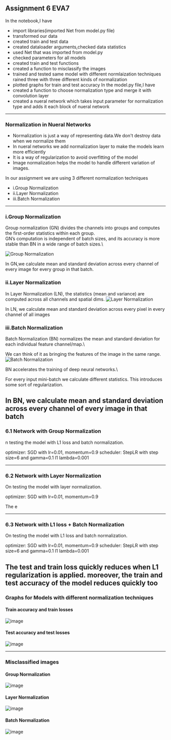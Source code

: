 ## Assignment 6 EVA7

In the notebook,I have 
* import libraries(imported Net from model.py file)
* transformed our data
* created train and test data
* created dataloader arguments,checked data statistics
* used Net that was imported from model.py
* checked parameters for all models
* created train and test functions
* created a function to misclassify the images
* trained and tested same model with different normlaization techniques
rained three with three different kinds of normalization
* plotted graphs for train and test accuracy
In the model.py file,I have
* created a function to choose normalization type and merge it with convolution layer
* created a  nueral network which takes input parameter for normalization type  and adds it each block of nueral network
---
### Normalization in Nueral Networks
* Normalization is just a way of representing data.We don't destroy data when we normalize them
* In nueral networks we add normalization layer to make the models learn more efficiently 
* It is a way of regularization to avoid overfitting of the model
* Image normalization helps the model to handle different variation of images.

In our assignment we are using 3 different normalization techniques

* i.Group Normalization
* ii.Layer Normalization
* iii.Batch Normalization

---
 ### i.Group Normalization
 Group normalization (GN) divides the channels into groups and computes the first-order statistics within each group.\
 GN’s computation is independent of batch sizes, and its accuracy is more stable than BN in a wide range of batch sizes.\

 ![Group Normalization](https://theaisummer.com/static/cc4cab7d3928c37b81f620fb95f2fb23/63a68/group-normalization.png)

In GN,we calculate mean and standard deviation across every channel of every image for every group in that batch.

 ### ii.Layer Normalization
 In  Layer Normalization (LN), the statistics (mean and variance) are computed across all channels and spatial dims.
 ![Layer Normalization](https://theaisummer.com/static/3ed7199184645f3e632d17ab6441244f/63a68/layer-norm.png)

In LN,
we calculate mean and standard deviation across every pixel in every channel of all images 
 ### iii.Batch Normalization
Batch Normalization (BN) normalizes the mean and standard deviation for each individual feature channel/map.\

We can think of it as bringing the features of the image in the same range.\
![Batch Normalization](https://theaisummer.com/static/4dcafb4538eae7ec712691afaee981cb/63a68/batch-norm.png)


BN accelerates the training of deep neural networks.\

For every input mini-batch we calculate different statistics. This introduces some sort of regularization.

In BN,
we calculate mean and standard deviation across every channel of every image in that batch 
---
### 6.1 Network with Group Normalization 
n testing the model with L1 loss and  batch normalization.

optimizer: SGD with lr=0.01, momentum=0.9
scheduler: StepLR with step size=6 and gamma=0.1
l1 lambda=0.001


---
### 6.2 Network with Layer Normalization
On testing the model with layer normalization.

optimizer: SGD with lr=0.01, momentum=0.9

The e

---
### 6.3 Network with L1 loss + Batch Normalization

On testing the model with L1 loss and  batch normalization.

optimizer: SGD with lr=0.01, momentum=0.9
scheduler: StepLR with step size=6 and gamma=0.1
l1 lambda=0.001

The test and train loss quickly reduces when L1 regularization is applied. moreover, the train and test accuracy of the model reduces quickly too
---
### Graphs for Models with different normalization techniques


#### Train accuracy and train losses
![image](https://user-images.githubusercontent.com/47341316/139875095-ef821307-9e88-4113-a626-bc5f5d361476.png)

#### Test accuracy and  test losses
![image](https://user-images.githubusercontent.com/47341316/139875051-ba941983-f3a4-4eff-a69e-3a0e2de69163.png)

---
### Misclassified images

#### Group Normalization
![image](https://user-images.githubusercontent.com/47341316/139874984-53a62cfd-c352-4d9b-8190-51905d874263.png)

#### Layer Normalization
![image](https://user-images.githubusercontent.com/47341316/139874857-c8d5e660-42ac-4cad-b388-1f7b9ca79ac6.png)

#### Batch Normalization
![image](https://user-images.githubusercontent.com/47341316/139874758-4ecf6f23-8d10-4442-9b3f-94b7fe3bfa7c.png)

